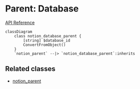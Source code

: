 # Parent: Database

[API Reference](https://developers.notion.com/reference/parent-object#database-parent)

```mermaid
classDiagram
    class notion_database_parent {
        [string] $database_id
        ConvertFromObject()
    }
    `notion_parent` --|> `notion_database_parent`:inherits
```

## Related classes

- [notion_parent](./00_parent.md)
